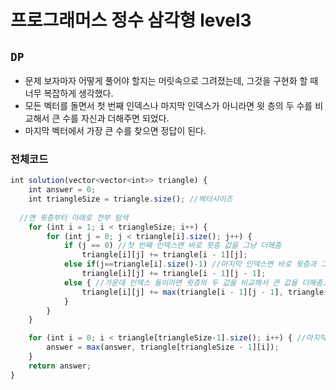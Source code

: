 # 프로그래머스 정수 삼각형 level3
`DP` 
---
- 문제 보자마자 어떻게 풀어야 할지는 머릿속으로 그려졌는데, 그것을 구현화 할 때 너무 복잡하게 생각했다.
- 모든 벡터를 돌면서 첫 번째 인덱스나 마지막 인덱스가 아니라면 윗 층의 두 수를 비교해서 큰 수를 자신과 더해주면 되었다.
- 마지막 벡터에서 가장 큰 수를 찾으면 정답이 된다.

### 전체코드
```jsx
int solution(vector<vector<int>> triangle) {
	int answer = 0;
	int triangleSize = triangle.size(); //벡터사이즈
  
  //맨 윗층부터 아래로 전부 탐색
	for (int i = 1; i < triangleSize; i++) {
		for (int j = 0; j < triangle[i].size(); j++) {
			if (j == 0) //첫 번째 인덱스면 바로 윗층 값을 그냥 더해줌
				triangle[i][j] += triangle[i - 1][j];
			else if(j==triangle[i].size()-1) //마지막 인덱스면 바로 윗층과 그냥 더해줌
				triangle[i][j] += triangle[i - 1][j - 1];
			else { //가운데 인덱스 들이라면 윗층의 두 값을 비교해서 큰 값을 더해줌.
				triangle[i][j] += max(triangle[i - 1][j - 1], triangle[i - 1][j]);
			}
		}
	}

	for (int i = 0; i < triangle[triangleSize-1].size(); i++) { //마지막 층에서 가장 큰 값을 고름
		answer = max(answer, triangle[triangleSize - 1][i]);
	}
	return answer;
}
```
